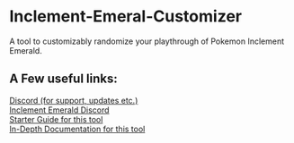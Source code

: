 # Inclement-Emeral-Customizer
A tool to customizably randomize your playthrough of Pokemon Inclement Emerald.  
## A Few useful links:  
[Discord (for support, updates etc.)](https://discord.gg/77saBfk3F8)  
[Inclement Emerald Discord](https://discord.gg/8m43nU7whs )  
[Starter Guide for this tool](https://docs.google.com/document/d/11BQF5IK9LA7H2nWGZ0xlaM9tCxHP0ZYBM82-MmABSRo/  )  
[In-Depth Documentation for this tool](https://docs.google.com/document/d/10YQNykg1vnEIjZAi8vuoqlYgqLIPndaFz2EM6GkSRM8/)
